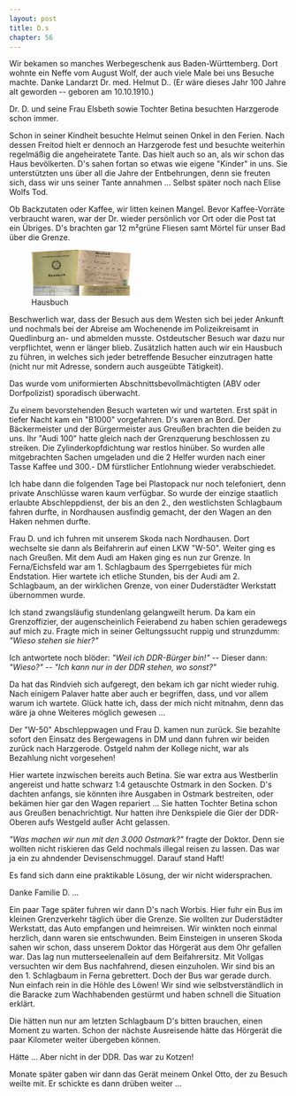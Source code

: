 ```yaml
---  
layout: post
title: D.s
chapter: 56
---  
```




Wir bekamen so manches Werbegeschenk aus Baden-Württemberg. Dort wohnte ein
Neffe vom August Wolf, der auch viele Male bei uns Besuche machte. Danke
Landarzt Dr. med. Helmut D.. (Er wäre dieses Jahr 100 Jahre alt geworden --
geboren am 10.10.1910.)

Dr. D. und seine Frau Elsbeth sowie Tochter Betina besuchten Harzgerode schon
immer.

Schon in seiner Kindheit besuchte Helmut seinen Onkel in den Ferien. Nach
dessen Freitod hielt er dennoch an Harzgerode fest und besuchte weiterhin
regelmäßig die angeheiratete Tante. Das hielt auch so an, als wir schon das
Haus bevölkerten. D's sahen fortan so etwas wie eigene "Kinder" in uns. Sie
unterstützten uns über all die Jahre der Entbehrungen, denn sie freuten sich,
dass wir uns seiner Tante annahmen … Selbst später noch nach Elise Wolfs Tod.

Ob Backzutaten oder Kaffee, wir litten keinen Mangel. Bevor Kaffee-Vorräte
verbraucht waren, war der Dr. wieder persönlich vor Ort oder die Post tat ein
Übriges. D's brachten gar 12 m²grüne Fliesen samt Mörtel für unser Bad über
die Grenze.

<figure class="right"><a href="/bilder/199.jpg" title="Klicken f&uuml;r Grossansicht" rel="facebox"><img title="Hausbuch" src="/bilder/thumb-199.png"></a><figcaption>Hausbuch</figcaption></figure>
 Beschwerlich war, dass der Besuch aus dem Westen sich bei jeder
Ankunft und nochmals bei der Abreise am Wochenende im Polizeikreisamt in
Quedlinburg an- und abmelden musste. Ostdeutscher Besuch war dazu nur
verpflichtet, wenn er länger blieb. Zusätzlich hatten auch wir ein Hausbuch zu
führen, in welches sich jeder betreffende Besucher einzutragen hatte (nicht
nur mit Adresse, sondern auch ausgeübte Tätigkeit).

Das wurde vom uniformierten Abschnittsbevollmächtigten (ABV oder Dorfpolizist)
sporadisch überwacht.

Zu einem bevorstehenden Besuch warteten wir und warteten. Erst spät in tiefer
Nacht kam ein "B1000" vorgefahren. D's waren an Bord. Der Bäckermeister und
der Bürgermeister aus Greußen brachten die beiden zu uns. Ihr "Audi 100" hatte
gleich nach der Grenzquerung beschlossen zu streiken. Die Zylinderkopfdichtung
war restlos hinüber. So wurden alle mitgebrachten Sachen umgeladen und die 2
Helfer wurden nach einer Tasse Kaffee und 300.- DM fürstlicher Entlohnung
wieder verabschiedet.

Ich habe dann die folgenden Tage bei Plastopack nur noch telefoniert, denn
private Anschlüsse waren kaum verfügbar. So wurde der einzige staatlich
erlaubte Abschleppdienst, der bis an den 2., den westlichsten Schlagbaum
fahren durfte, in Nordhausen ausfindig gemacht, der den Wagen an den Haken
nehmen durfte.

Frau D. und ich fuhren mit unserem Skoda nach Nordhausen. Dort wechselte sie
dann als Beifahrerin auf einen LKW "W-50". Weiter ging es nach Greußen. Mit
dem Audi am Haken ging es nun zur Grenze. In Ferna/Eichsfeld war am 1.
Schlagbaum des Sperrgebietes für mich Endstation. Hier wartete ich etliche
Stunden, bis der Audi am 2. Schlagbaum, an der wirklichen Grenze, von einer
Duderstädter Werkstatt übernommen wurde.

Ich stand zwangsläufig stundenlang gelangweilt herum. Da kam ein
Grenzoffizier, der augenscheinlich Feierabend zu haben schien geradewegs auf
mich zu. Fragte mich in seiner Geltungssucht ruppig und strunzdumm: _"Wieso
stehen sie hier?"_

Ich antwortete noch blöder: _"Weil ich DDR-Bürger bin!"_ -- Dieser dann:
_"Wieso?"_ -- _"Ich kann nur in der DDR stehen, wo sonst?"_

Da hat das Rindvieh sich aufgeregt, den bekam ich gar nicht wieder ruhig. Nach
einigem Palaver hatte aber auch er begriffen, dass, und vor allem warum ich
wartete. Glück hatte ich, dass der mich nicht mitnahm, denn das wäre ja ohne
Weiteres möglich gewesen …

Der "W-50" Abschleppwagen und Frau D. kamen nun zurück. Sie bezahlte sofort
den Einsatz des Bergewagens in DM und dann fuhren wir beiden zurück nach
Harzgerode. Ostgeld nahm der Kollege nicht, war als Bezahlung nicht
vorgesehen!

Hier wartete inzwischen bereits auch Betina. Sie war extra aus Westberlin
angereist und hatte schwarz 1:4 getauschte Ostmark in den Socken. D's dachten
anfangs, sie könnten ihre Ausgaben in Ostmark bestreiten, oder bekämen hier
gar den Wagen repariert … Sie hatten Tochter Betina schon aus Greußen
benachrichtigt. Nur hatten ihre Denkspiele die Gier der DDR-Oberen aufs
Westgeld außer Acht gelassen.

_"Was machen wir nun mit den 3.000 Ostmark?"_ fragte der Doktor. Denn sie
wollten nicht riskieren das Geld nochmals illegal reisen zu lassen. Das war ja
ein zu ahndender Devisenschmuggel. Darauf stand Haft!

Es fand sich dann eine praktikable Lösung, der wir nicht widersprachen.

Danke Familie D. …

Ein paar Tage später fuhren wir dann D's nach Worbis. Hier fuhr ein Bus im
kleinen Grenzverkehr täglich über die Grenze. Sie wollten zur Duderstädter
Werkstatt, das Auto empfangen und heimreisen. Wir winkten noch einmal
herzlich, dann waren sie entschwunden. Beim Einsteigen in unseren Skoda sahen
wir schon, dass unserem Doktor das Hörgerät aus dem Ohr gefallen war. Das lag
nun mutterseelenallein auf dem Beifahrersitz. Mit Vollgas versuchten wir dem
Bus nachfahrend, diesen einzuholen. Wir sind bis an den 1. Schlagbaum in Ferna
gebrettert. Doch der Bus war gerade durch. Nun einfach rein in die Höhle des
Löwen! Wir sind wie selbstverständlich in die Baracke zum Wachhabenden
gestürmt und haben schnell die Situation erklärt.

Die hätten nun nur am letzten Schlagbaum D's bitten brauchen, einen Moment zu
warten. Schon der nächste Ausreisende hätte das Hörgerät die paar Kilometer
weiter übergeben können.

Hätte … Aber nicht in der DDR. Das war zu Kotzen!

Monate später gaben wir dann das Gerät meinem Onkel Otto, der zu Besuch weilte
mit. Er schickte es dann drüben weiter …

